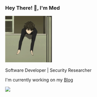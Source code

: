### Hey There! 👋, I'm Med

<img src="gif.gif" width="150"/>

Software Developer | Security Researcher 

I'm currently working on my [Blog]

![](https://komarev.com/ghpvc/?username=your-github-medtty&style=for-the-badge)

[Blog]: https://medtty.xyz
